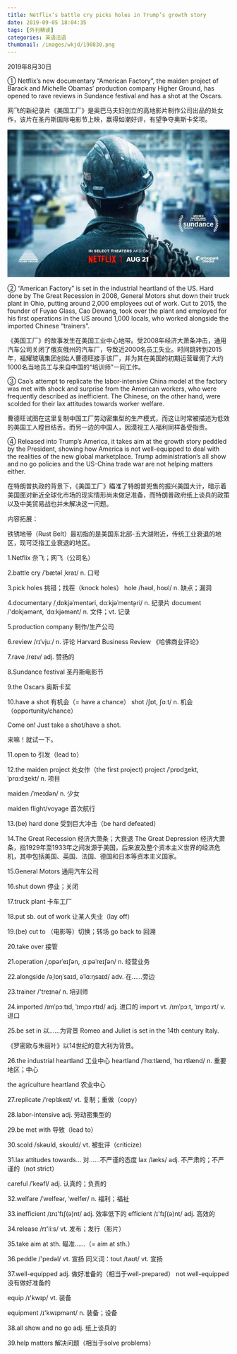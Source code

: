 ```yaml
---
title: Netflix’s battle cry picks holes in Trump’s growth story
date: 2019-09-05 18:04:35
tags: [外刊精读]
categories: 英语法语
thumbnail: /images/wkjd/190830.png
---
```


<div class="notification is-success is-size-6">
2019年8月30日
</div>

① Netflix’s new documentary “American Factory”, the maiden project of Barack and Michelle Obamas’ production company Higher Ground, has opened to rave reviews in Sundance festival and has a shot at the Oscars.

网飞的新纪录片《美国工厂》是奥巴马夫妇创立的高地影片制作公司出品的处女作，该片在圣丹斯国际电影节上映，赢得如潮好评，有望争夺奥斯卡奖项。

![](/images/wkjd/190830.png)

② “American Factory” is set in the industrial heartland of the US. Hard done by The Great Recession in 2008, General Motors shut down their truck plant in Ohio, putting around 2,000 employees out of work. Cut to 2015, the founder of Fuyao Glass, Cao Dewang, took over the plant and employed for his first operations in the US around 1,000 locals, who worked alongside the imported Chinese “trainers”.

《美国工厂》的故事发生在美国工业中心地带。受2008年经济大萧条冲击，通用汽车公司关闭了俄亥俄州的汽车厂，导致近2000名员工失业。时间跳转到2015年，福耀玻璃集团创始人曹德旺接手该厂，并为其在美国的初期运营雇佣了大约1000名当地员工与来自中国的“培训师”一同工作。

 <!--more-->

③ Cao’s attempt to replicate the labor-intensive China model at the factory was met with shock and surprise from the American workers, who were frequently described as inefficient. The Chinese, on the other hand, were scolded for their lax attitudes towards worker welfare.

曹德旺试图在这里复制中国工厂劳动密集型的生产模式，而这让时常被描述为低效的美国工人瞠目结舌。而另一边的中国人，因漠视工人福利同样备受指责。

④ Released into Trump’s America, it takes aim at the growth story peddled by the President, showing how America is not well-equipped to deal with the realities of the new global marketplace. Trump administration’s all show and no go policies and the US-China trade war are not helping matters either.

在特朗普执政的背景下，《美国工厂》瞄准了特朗普兜售的振兴美国大计，暗示着美国面对新近全球化市场的现实情形尚未做足准备，而特朗普政府纸上谈兵的政策以及中美贸易战也并未解决这一问题。

内容拓展：

铁锈地带（Rust Belt）最初指的是美国东北部-五大湖附近，传统工业衰退的地区，现可泛指工业衰退的地区。



 1.Netflix   奈飞；网飞（公司名）

 2.battle cry  /ˈbætəl ˌkraɪ/  n. 口号

 3.pick holes   挑错；找茬（knock holes） hole /həʊl, hoʊl/ n. 缺点；漏洞

 4.documentary  /ˌdɒkjəˈmentəri, dɑːkjəˈment̬əri/  n. 纪录片 document /'dɒkjəmənt, ˈdɑːkjəmənt/ n. 文件；vt. 记录

 

 5.production company   制作/生产公司

 6.review  /rɪˈvjuː/  n. 评论 Harvard Business Review 《哈佛商业评论》

 7.rave  /reɪv/  adj. 赞扬的

 8.Sundance festival   圣丹斯电影节

 9.the Oscars   奥斯卡奖

 10.have a shot   有机会（= have a chance） shot /ʃɒt, ʃɑːt/ n. 机会（opportunity/chance）

Come on! Just take a shot/have a shot. 

来嘛！就试一下。

 11.open to  引发（lead to）

 12.the maiden project  处女作（the first project) project /ˈprɒdʒekt, ˈprɑːdʒekt/ n. 项目

maiden /ˈmeɪdən/ n. 少女

maiden flight/voyage 首次航行

 13.(be) hard done   受到巨大冲击（be hard defeated）

 14.The Great Recession   经济大萧条；大衰退 The Great Depression 经济大萧条，指1929年至1933年之间发源于美国，后来波及整个资本主义世界的经济危机，其中包括美国、英国、法国、德国和日本等资本主义国家。

 15.General Motors   通用汽车公司

 16.shut down   停业；关闭

 17.truck plant   卡车工厂

 18.put sb. out of work   让某人失业（lay off）

 19.(be) cut to   （电影等）切换；转场 go back to 回溯

 20.take over   接管

 21.operation  /ˌɒpərˈeɪʃən, ˌɑːpəˈreɪʃən/ n. 经营业务

 22.alongside  /əˌlɒŋˈsaɪd, əˈlɑːŋsaɪd/  adv. 在……旁边

 23.trainer  /'treɪnə/  n. 培训师

 24.imported  /ɪmˈpɔːtɪd, ˈɪmpɔːrtɪd/  adj. 进口的 import vt. /ɪmˈpɔːt, ˈɪmpɔːrt/ v. 进口

 25.be set in  以……为背景 Romeo and Juliet is set in the 14th century Italy.

《罗密欧与朱丽叶》以14世纪的意大利为背景。

 26.the industrial heartland   工业中心 heartland /ˈhɑːtlænd, ˈhɑːrtlænd/ n. 重要地区；中心

the agriculture heartland 农业中心 

 27.replicate  /ˈreplɪkeɪt/  vt. 复制；重做（copy）

 28.labor-intensive   adj. 劳动密集型的

 29.be met with   导致（lead to）

 30.scold /skəʊld, skoʊld/  vt. 被批评（criticize）

 31.lax attitudes towards...  对……不严谨的态度 lax /læks/ adj. 不严肃的；不严谨的（not strict） 

careful /ˈkeəfl/ adj. 认真的；负责的

 32.welfare  /ˈwelfeər, ˈwelfer/  n. 福利；福祉

 33.inefficient  /ɪnɪ'fɪʃ(ə)nt/  adj. 效率低下的 efficient /ɪ'fɪʃ(ə)nt/ adj. 高效的

 34.release  /rɪ'liːs/  vt. 发布；发行（影片）

 35.take aim at sth.   瞄准……（= aim at sth.）

 36.peddle  /'pedəl/  vt. 宣扬 同义词：tout /taʊt/ vt. 宣扬

 

 37.well-equipped   adj. 做好准备的（相当于well-prepared） not well-equipped 没有做好准备的

equip /ɪ'kwɪp/ vt. 装备

equipment /ɪ'kwɪpmənt/ n. 装备；设备

 38.all show and no go   adj. 纸上谈兵的

 39.help matters   解决问题（相当于solve problems）


